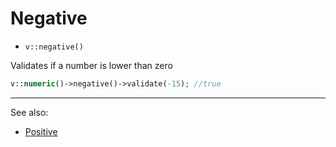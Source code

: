 # Negative

- `v::negative()`

Validates if a number is lower than zero

```php
v::numeric()->negative()->validate(-15); //true
```

***
See also:

  * [Positive](Positive.md)
